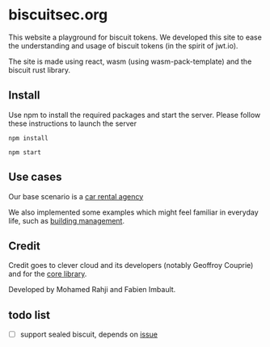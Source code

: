 # biscuitsec.org
This website a playground for biscuit tokens. We developed this site to ease the understanding and usage of biscuit tokens (in the spirit of jwt.io).

The site is made using react, wasm (using wasm-pack-template) and the biscuit rust library.

## Install

Use npm to install the required packages and start the server. Please follow these instructions to launch the server

`npm install`

`npm start`

## Use cases
Our base scenario is a [car rental agency](./examples/car_rental_agency.md)

We also implemented some examples which might feel familiar in everyday life, such as [building management](https://github.com/acertio/ex_biscuit_xstate).

## Credit

Credit goes to clever cloud and its developers (notably Geoffroy Couprie) and for the [core library](https://github.com/CleverCloud/biscuit).

Developed by Mohamed Rahji and Fabien Imbault.


## todo list
- [ ] support sealed biscuit, depends on [issue](https://github.com/CleverCloud/biscuit-rust/issues/12)

